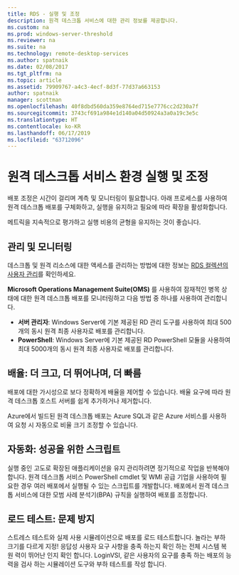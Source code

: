 ```yaml
---
title: RDS - 실행 및 조정
description: 원격 데스크톱 서비스에 대한 관리 정보를 제공합니다.
ms.custom: na
ms.prod: windows-server-threshold
ms.reviewer: na
ms.suite: na
ms.technology: remote-desktop-services
ms.author: spatnaik
ms.date: 02/08/2017
ms.tgt_pltfrm: na
ms.topic: article
ms.assetid: 79909767-a4c3-4ecf-8d3f-77d37a663153
author: spatnaik
manager: scottman
ms.openlocfilehash: 40f8dbd560da359e8764ed715e7776cc2d230a7f
ms.sourcegitcommit: 3743cf691a984e1d140a04d50924a3a0a19c3e5c
ms.translationtype: HT
ms.contentlocale: ko-KR
ms.lasthandoff: 06/17/2019
ms.locfileid: "63712096"
---
```

# <a name="run-and-tune-your-remote-desktop-services-environment"></a>원격 데스크톱 서비스 환경 실행 및 조정

배포 조정은 시간이 걸리며 계측 및 모니터링이 필요합니다. 아래 프로세스를 사용하여 원격 데스크톱 배포를 구체화하고, 실행을 유지하고 필요에 따라 확장을 활성화합니다. 

메트릭을 지속적으로 평가하고 실행 비용의 균형을 유지하는 것이 좋습니다.

## <a name="management-and-monitoring"></a>관리 및 모니터링

데스크톱 및 원격 리소스에 대한 액세스를 관리하는 방법에 대한 정보는 [RDS 컬렉션의 사용자 관리](rds-user-management.md)를 확인하세요.

**Microsoft Operations Management Suite(OMS)** 를 사용하여 잠재적인 병목 상태에 대한 원격 데스크톱 배포를 모니터링하고 다음 방법 중 하나를 사용하여 관리합니다. 

- **서버 관리자**: Windows Server에 기본 제공된 RD 관리 도구를 사용하여 최대 500개의 동시 원격 최종 사용자로 배포를 관리합니다. 
- **PowerShell**: Windows Server에 기본 제공된 RD PowerShell 모듈을 사용하여 최대 5000개의 동시 원격 최종 사용자로 배포를 관리합니다.

## <a name="scale-bigger-better-faster"></a>배율: 더 크고, 더 뛰어나며, 더 빠름

배포에 대한 가시성으로 보다 정확하게 배율을 제어할 수 있습니다. 배율 요구에 따라 원격 데스크톱 호스트 서버를 쉽게 추가하거나 제거합니다. 

Azure에서 빌드된 원격 데스크톱 배포는 Azure SQL과 같은 Azure 서비스를 사용하여 요청 시 자동으로 비율 크기 조정할 수 있습니다.

## <a name="automation-script-for-success"></a>자동화: 성공을 위한 스크립트

실행 중인 고도로 확장된 애플리케이션을 유지 관리하려면 정기적으로 작업을 반복해야 합니다. 원격 데스크톱 서비스 PowerShell cmdlet 및 WMI 공급 기업을 사용하여 필요한 경우 여러 배포에서 실행될 수 있는 스크립트를 개발합니다. 배포에서 원격 데스크톱 서비스에 대한 모범 사례 분석기(BPA) 규칙을 실행하여 배포를 조정합니다.

## <a name="load-testing-avoid-surprises"></a>로드 테스트: 문제 방지

스트레스 테스트와 실제 사용 시뮬레이션으로 배포를 로드 테스트합니다. 놀라는 부하 크기를 다르게 지정! 응답성 사용자 요구 사항을 충족 하는지 확인 하는 전체 시스템 복원 력이 뛰어난 인지 확인 합니다. LoginVSI, 같은 사용자의 요구를 충족 하는 배포의 능력을 검사 하는 시뮬레이션 도구와 부하 테스트를 작성 합니다. 